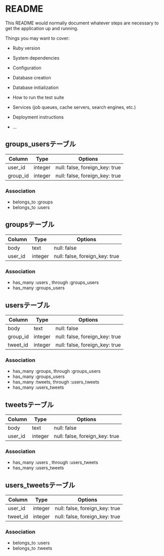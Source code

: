 # README

This README would normally document whatever steps are necessary to get the
application up and running.

Things you may want to cover:

* Ruby version

* System dependencies

* Configuration

* Database creation

* Database initialization

* How to run the test suite

* Services (job queues, cache servers, search engines, etc.)

* Deployment instructions

* ...

## groups_usersテーブル

|Column|Type|Options|
|------|----|-------|
|user_id|integer|null: false, foreign_key: true|
|group_id|integer|null: false, foreign_key: true|

### Association
- belongs_to :groups
- belongs_to :users

## groupsテーブル
|Column|Type|Options|
|------|----|-------|
|body|text|null: false|
|user_id|integer|null: false, foreign_key: true|

### Association
- has_many :users , through :groups_users
- has_many :groups_users

## usersテーブル
|Column|Type|Options|
|------|----|-------|
|body|text|null: false|
|group_id|integer|null: false, foreign_key: true|
|tweet_id|integer|null: false, foreign_key: true|

### Association
- has_many :groups, through :groups_users
- has_many :groups_users
- has_many :tweets, through :users_tweets
- has_many :users_tweets



## tweetsテーブル
|Column|Type|Options|
|------|----|-------|
|body|text|null: false|
|user_id|integer|null: false, foreign_key: true|

### Association
- has_many :users , through :users_tweets
- has_many :users_tweets

## users_tweetsテーブル
|Column|Type|Options|
|------|----|-------|
|user_id|integer|null: false, foreign_key: true|
|tweet_id|integer|null: false, foreign_key: true|

### Association
- belongs_to :users
- belongs_to :tweets